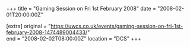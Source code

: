 +++
title = "Gaming Session on Fri 1st February 2008"
date = "2008-02-01T20:00:00Z"

[extra]
original = "https://uwcs.co.uk/events/gaming-session-on-fri-1st-february-2008-1474489004433/"    
end = "2008-02-02T08:00:00Z"
location = "DCS"
+++



